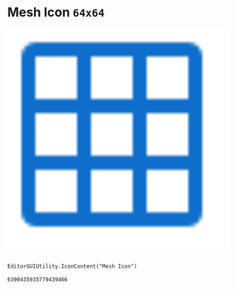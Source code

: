 # Mesh Icon `64x64`
<img src="/img/Mesh%20Icon.png" width=512 height=512>

``` CSharp
EditorGUIUtility.IconContent("Mesh Icon")
```
```
6390435935779439466
```
